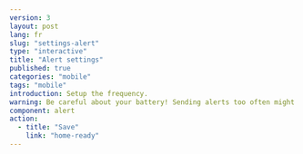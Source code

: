 ```yaml
---
version: 3
layout: post
lang: fr
slug: "settings-alert"
type: "interactive"
title: "Alert settings"
published: true
categories: "mobile"
tags: "mobile"
introduction: Setup the frequency. 
warning: Be careful about your battery! Sending alerts too often might drain your battery.
component: alert
action:
  - title: "Save"
    link: "home-ready"
---
```

